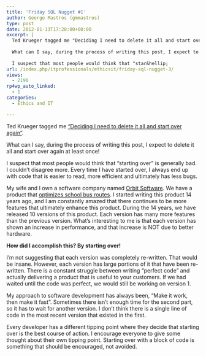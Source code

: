 ```yaml
---
title: 'Friday SQL Nugget #1'
author: George Mastros (gmmastros)
type: post
date: 2012-01-13T17:28:00+00:00
excerpt: |
  Ted Krueger tagged me "Deciding I need to delete it all and start over again".
  
  What can I say, during the process of writing this post, I expect to delete it all and start over again at least once!
  
  I suspect that most people would think that "star&hellip;
url: /index.php/itprofessionals/ethicsit/friday-sql-nugget-3/
views:
  - 2190
rp4wp_auto_linked:
  - 1
categories:
  - Ethics and IT

---
```

Ted Krueger tagged me [&#8220;Deciding I need to delete it all and start over again&#8221;][1].

What can I say, during the process of writing this post, I expect to delete it all and start over again at least once!

I suspect that most people would think that &#8220;starting over&#8221; is generally bad. I couldn&#8217;t disagree more. Every time I have started over, I always end up with code that is easier to read, more efficient and ultimately has less bugs.

My wife and I own a software company named [Orbit Software][2]. We have a product that [optimizes school bus routes][3]. I started writing this product 14 years ago, and I am constantly amazed that there continues to be more features that ultimately enhance this product. During the 14 years, we have released 10 versions of this product. Each version has many more features than the previous version. What&#8217;s interesting to me is that each version has shown an increase in performance, and that increase is NOT due to better hardware.

**How did I accomplish this? By starting over!**

I&#8217;m not suggesting that each version was completely re-written. That would be insane. However, each version has large portions of it that have been re-written. There is a constant struggle between writing &#8220;perfect code&#8221; and actually delivering a product that is useful to your customers. If we had waited until the code was perfect, we would still be working on version 1.

My approach to software development has always been, &#8220;Make it work, then make it fast&#8221;. Sometimes there isn&#8217;t enough time for the second part, so it has to wait for another version. I don&#8217;t think there is a single line of code in the most recent version that existed in the first. 

Every developer has a different tipping point where they decide that starting over is the best course of action. I encourage everyone to give some thought about their own tipping point. Starting over with a block of code is something that should be encouraged, not avoided.

 [1]: /index.php/ITProfessionals/ProfessionalDevelopment/friday-sql-nugget-1
 [2]: http://orbitsoftware.net
 [3]: http://busboss.com